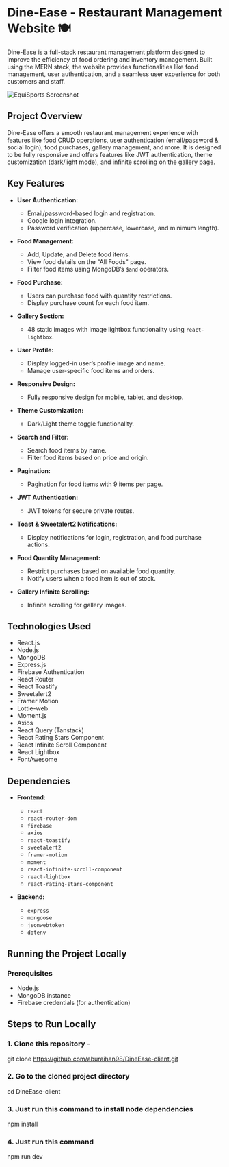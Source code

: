 # Dine-Ease - Restaurant Management Website 🍽️

Dine-Ease is a full-stack restaurant management platform designed to improve the efficiency of food ordering and inventory management. Built using the MERN stack, the website provides functionalities like food management, user authentication, and a seamless user experience for both customers and staff.

![EquiSports Screenshot](https://i.postimg.cc/CxDqmzsR/Screenshot-56.png)

## Project Overview

Dine-Ease offers a smooth restaurant management experience with features like food CRUD operations, user authentication (email/password & social login), food purchases, gallery management, and more. It is designed to be fully responsive and offers features like JWT authentication, theme customization (dark/light mode), and infinite scrolling on the gallery page.

## Key Features

- **User Authentication:**
  - Email/password-based login and registration.
  - Google login integration.
  - Password verification (uppercase, lowercase, and minimum length).

- **Food Management:**
  - Add, Update, and Delete food items.
  - View food details on the "All Foods" page.
  - Filter food items using MongoDB’s `$and` operators.

- **Food Purchase:**
  - Users can purchase food with quantity restrictions.
  - Display purchase count for each food item.

- **Gallery Section:**
  - 48 static images with image lightbox functionality using `react-lightbox`.

- **User Profile:**
  - Display logged-in user’s profile image and name.
  - Manage user-specific food items and orders.

- **Responsive Design:**
  - Fully responsive design for mobile, tablet, and desktop.

- **Theme Customization:**
  - Dark/Light theme toggle functionality.

- **Search and Filter:**
  - Search food items by name.
  - Filter food items based on price and origin.

- **Pagination:**
  - Pagination for food items with 9 items per page.

- **JWT Authentication:**
  - JWT tokens for secure private routes.

- **Toast & Sweetalert2 Notifications:**
  - Display notifications for login, registration, and food purchase actions.

- **Food Quantity Management:**
  - Restrict purchases based on available food quantity.
  - Notify users when a food item is out of stock.

- **Gallery Infinite Scrolling:**
  - Infinite scrolling for gallery images.

## Technologies Used

- React.js
- Node.js
- MongoDB
- Express.js
- Firebase Authentication
- React Router
- React Toastify
- Sweetalert2
- Framer Motion
- Lottie-web
- Moment.js
- Axios
- React Query (Tanstack)
- React Rating Stars Component
- React Infinite Scroll Component
- React Lightbox
- FontAwesome

## Dependencies

- **Frontend:**
  - `react`
  - `react-router-dom`
  - `firebase`
  - `axios`
  - `react-toastify`
  - `sweetalert2`
  - `framer-motion`
  - `moment`
  - `react-infinite-scroll-component`
  - `react-lightbox`
  - `react-rating-stars-component`

- **Backend:**
  - `express`
  - `mongoose`
  - `jsonwebtoken`
  - `dotenv`

## Running the Project Locally

### Prerequisites
- Node.js
- MongoDB instance
- Firebase credentials (for authentication)

## Steps to Run Locally

### 1. Clone this repository -
git clone https://github.com/aburaihan98/DineEase-client.git

### 2. Go to the cloned project directory
cd DineEase-client

### 3. Just run this command to install node dependencies
npm install

### 4. Just run this command
npm run dev
